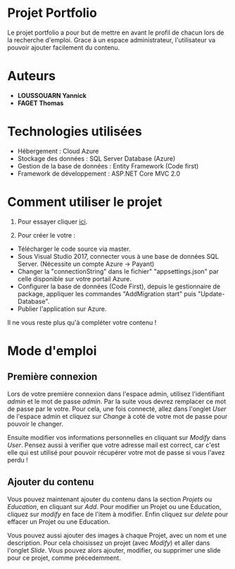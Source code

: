 # Projet Portfolio

Le projet portfolio a pour but de mettre en avant le profil de chacun lors de la recherche d'emploi.
Grace à un espace administrateur, l'utilisateur va pouvoir ajouter facilement du contenu.

# Auteurs
  - **LOUSSOUARN Yannick**
  - **FAGET Thomas**

# Technologies utilisées

- Hébergement : Cloud Azure
- Stockage des données : SQL Server Database (Azure)
- Gestion de la base de données : Entity Framework (Code first)
- Framework de développement : ASP.NET Core MVC 2.0

# Comment utiliser le projet

1. Pour essayer cliquer [ici](http://portfoliotemplate.azurewebsites.net/).

2. Pour créer le votre :

  - Télécharger le code source via master.
  - Sous Visual Studio 2017, connecter vous à une base de données SQL Server. (Nécessite un compte Azure -> Payant)
  - Changer la "connectionString" dans le fichier" "appsettings.json" par celle disponible sur votre portail Azure.
  - Configurer la base de données (Code First), depuis le gestionnaire de package, appliquer les commandes "AddMigration start" puis "Update-Database".
  - Publier l'application sur Azure.

Il ne vous reste plus qu'à compléter votre contenu !

# Mode d'emploi

## Première connexion

Lors de votre première connexion dans l'espace admin, utilisez l'identifiant *admin* et le mot de passe *admin*. Par la suite vous devrez remplacer ce mot de passe par le votre. Pour cela, une fois connecté, allez dans l'onglet *User* de l'espace admin et cliquez sur *Change* à coté de votre mot de passe pour pouvoir le changer.

Ensuite modifier vos informations personnelles en cliquant sur *Modify* dans *User*. Pensez aussi à verifier que votre adresse mail est correct, car c'est elle qui est utilisé pour pouvoir récupérer votre mot de passe si vous l'avez perdu !

## Ajouter du contenu

Vous pouvez maintenant ajouter du contenu dans la section *Projets* ou *Education*, en cliquant sur *Add*.
Pour modifier un Projet ou une Education, cliquez sur *modify* en face de l'item à modifier.
Enfin cliquez sur *delete* pour effacer un Projet ou une Education.

Vous pouvez aussi ajouter des images à chaque Projet, avec un nom et une description. Pour cela choisissez un projet (avec *Modify*) et aller dans l'onglet *Slide*.
Vous pouvez alors ajouter, modifier, ou supprimer une slide pour ce projet, comme précedemment.


